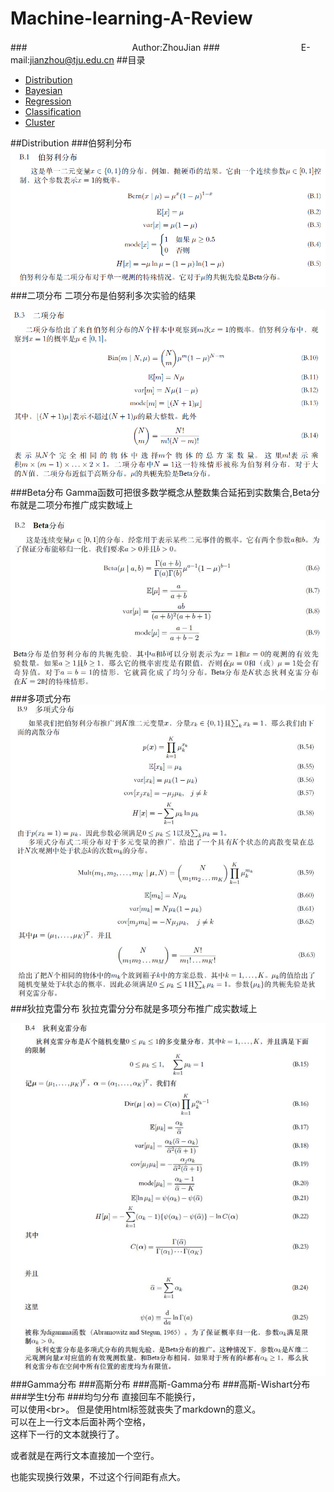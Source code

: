 Machine-learning-A-Review
=========================
###　　　　　　　　　　　　Author:ZhouJian
###　　　　　　　　　 E-mail:jianzhou@tju.edu.cn
##<a name="index"/>目录
* [Distribution](#distribution)
* [Bayesian](#title)
* [Regression](#text)
* [Classification](#text)
* [Cluster](#text)

##<a name="distribution"/>Distribution
###伯努利分布
![](https://github.com/zhoujian89/Machine-learning-A-Review/blob/master/Image/Ber.jpg)
###二项分布
二项分布是伯努利多次实验的结果

![](https://github.com/zhoujian89/Machine-learning-A-Review/blob/master/Image/二项分布.jpg)
###Beta分布
Gamma函数可把很多数学概念从整数集合延拓到实数集合,Beta分布就是二项分布推广成实数域上

![](https://github.com/zhoujian89/Machine-learning-A-Review/blob/master/Image/Beta.jpg)
###多项式分布
![](https://github.com/zhoujian89/Machine-learning-A-Review/blob/master/Image/多项分布.jpg)
###狄拉克雷分布
狄拉克雷分分布就是多项分布推广成实数域上

![](https://github.com/zhoujian89/Machine-learning-A-Review/blob/master/Image/di.jpg)
###Gamma分布
###高斯分布
###高斯-Gamma分布
###高斯-Wishart分布
###学生t分布
###均匀分布
直接回车不能换行，<br>
可以使用\<br>。
但是使用html标签就丧失了markdown的意义。  
可以在上一行文本后面补两个空格，  
这样下一行的文本就换行了。

或者就是在两行文本直接加一个空行。

也能实现换行效果，不过这个行间距有点大。


